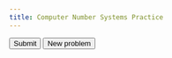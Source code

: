 ```yaml
---
title: Computer Number Systems Practice
---
```


<div id="practice-area">
</div>

<button onclick="grade();">Submit</button>
<button onclick="newProblem();">New problem</button>

<script>
    var practiceArea = document.getElementById("practice-area");
    var fromBase;
    function randNum(base, len) {
        let dig = 1 + Math.floor((base - 1) * Math.random());
        for (let i = 1; i < len; i++) {
            dig *= base;
            dig += Math.floor(base * Math.random());
        }
        return dig;
    }

    function newProblem() {
        fromBase = 2 << Math.floor(Math.random() * 4);
        
        practiceArea.innerHTML = "$$" + randNum(fromBase, 3).toString(fromBase).toUpperCase() + "_{" + fromBase + "} $$";
    }

    newProblem();
</script>